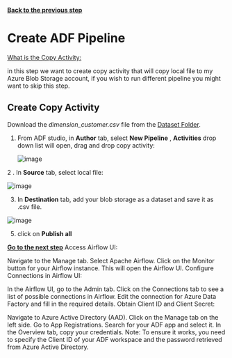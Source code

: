 [**Back to the previous step**](/RunADFPipelines/1_Create_Airflow_environment_in_Workflow_Orchestration_Manager.md)

# Create ADF Pipeline

[What is the Copy Activity:]([https://learn.microsoft.com/en-us/azure/databricks/lakehouse/medallion](https://learn.microsoft.com/en-us/azure/data-factory/quickstart-hello-world-copy-data-tool))

in this step we want to create copy activity that will copy local file to my Azure Blob Storage account, if you wish to run different pipeline you might want to skip this step.


## Create Copy Activity

 Download the *dimension_customer.csv* file from the [Dataset Folder](/Dataset/).
   

1. From ADF studio, in **Author** tab, select **New Pipeline** , **Activities** drop down list will open, drag and drop copy activity:

     ![image](https://github.com/sallydabbahmsft/ADFWorkflowOrchestrationManagerScenarioAnalyticEndToEnd/assets/105279899/f6c1ed51-2c9a-43eb-8c10-91b36536bff6)
   
2 . In **Source** tab, select local file: 

   ![image](https://github.com/sallydabbahmsft/ADFWorkflowOrchestrationManagerScenarioAnalyticEndToEnd/assets/105279899/70a42526-4a9f-4d7c-b098-516c837b3422)

   
3. In **Destination** tab, add your blob storage as a dataset and save it as .csv file.

![image](https://github.com/sallydabbahmsft/ADFWorkflowOrchestrationManagerScenarioAnalyticEndToEnd/assets/105279899/62489c78-f77e-459e-93d3-c7e75e7d03b8)


5. click on **Publish all**

[**Go to the next step**](/RunADFPipelines/3_Connect_to_ADF_from_Airflow_UI.md)
Access Airflow UI:

Navigate to the Manage tab.
Select Apache Airflow.
Click on the Monitor button for your Airflow instance. This will open the Airflow UI.
Configure Connections in Airflow UI:

In the Airflow UI, go to the Admin tab.
Click on the Connections tab to see a list of possible connections in Airflow.
Edit the connection for Azure Data Factory and fill in the required details.
Obtain Client ID and Client Secret:

Navigate to Azure Active Directory (AAD).
Click on the Manage tab on the left side.
Go to App Registrations.
Search for your ADF app and select it.
In the Overview tab, copy your credentials.
Note: To ensure it works, you need to specify the Client ID of your ADF workspace and the password retrieved from Azure Active Directory.








